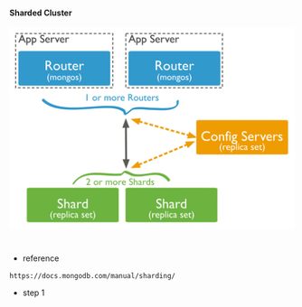 #### Sharded Cluster
![Image text](https://raw.githubusercontent.com/lianshufeng/docker_mongo_shard/master/image/sharded-cluster-production-architecture.svg)
#
- reference 
````shell
https://docs.mongodb.com/manual/sharding/
````

- step 1 
````shell

````
